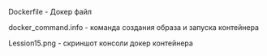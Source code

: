 Dockerfile - Докер файл

docker_command.info - команда создания образа и запуска контейнера  

Lession15.png - скриншот консоли докер контейнера

